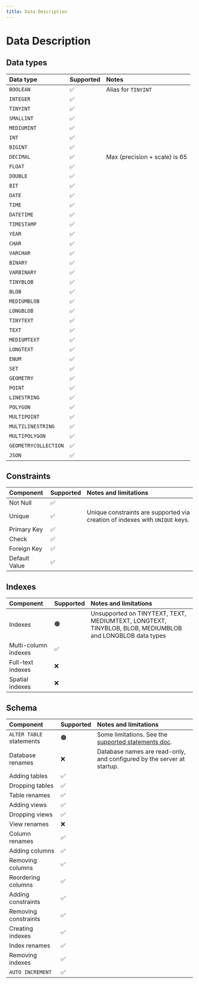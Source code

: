 ```yaml
---
title: Data Description
---
```


# Data Description

## Data types

| Data type            | Supported | Notes                           |
| :------------------- |:----------| :------------------------------ |
| `BOOLEAN`            | ✅         | Alias for `TINYINT`             |
| `INTEGER`            | ✅         |                                 |
| `TINYINT`            | ✅         |                                 |
| `SMALLINT`           | ✅         |                                 |
| `MEDIUMINT`          | ✅         |                                 |
| `INT`                | ✅         |                                 |
| `BIGINT`             | ✅         |                                 |
| `DECIMAL`            | ✅         | Max \(precision + scale\) is 65 |
| `FLOAT`              | ✅         |                                 |
| `DOUBLE`             | ✅         |                                 |
| `BIT`                | ✅         |                                 |
| `DATE`               | ✅         |                                 |
| `TIME`               | ✅         |                                 |
| `DATETIME`           | ✅         |                                 |
| `TIMESTAMP`          | ✅         |                                 |
| `YEAR`               | ✅         |                                 |
| `CHAR`               | ✅         |                                 |
| `VARCHAR`            | ✅         |                                 |
| `BINARY`             | ✅         |                                 |
| `VARBINARY`          | ✅         |                                 |
| `TINYBLOB`           | ✅         |                                 |
| `BLOB`               | ✅         |                                 |
| `MEDIUMBLOB`         | ✅         |                                 |
| `LONGBLOB`           | ✅         |                                 |
| `TINYTEXT`           | ✅         |                                 |
| `TEXT`               | ✅         |                                 |
| `MEDIUMTEXT`         | ✅         |                                 |
| `LONGTEXT`           | ✅         |                                 |
| `ENUM`               | ✅         |                                 |
| `SET`                | ✅         |                                 |
| `GEOMETRY`           | ✅         |                                 |
| `POINT`              | ✅         |                                 |
| `LINESTRING`         | ✅         |                                 |
| `POLYGON`            | ✅         |                                 |
| `MULTIPOINT`         | ✅         |                                 |
| `MULTILINESTRING`    | ✅         |                                 |
| `MULTIPOLYGON`       | ✅         |                                 |
| `GEOMETRYCOLLECTION` | ✅         |                                 |
| `JSON`               | ✅         |                                 |

## Constraints

| Component     | Supported | Notes and limitations                                                        |
| :------------ | :-------- | :--------------------------------------------------------------------------- |
| Not Null      | ✅        |                                                                              |
| Unique        | ✅        | Unique constraints are supported via creation of indexes with `UNIQUE` keys. |
| Primary Key   | ✅        |                                                                              |
| Check         | ✅        |                                                                              |
| Foreign Key   | ✅        |                                                                              |
| Default Value | ✅        |                                                                              |

## Indexes

| Component            | Supported | Notes and limitations                                                                                   |
| :------------------- | :-------- | :------------------------------------------------------------------------------------------------------ |
| Indexes              | 🟠        | Unsupported on TINYTEXT, TEXT, MEDIUMTEXT, LONGTEXT, TINYBLOB, BLOB, MEDIUMBLOB and LONGBLOB data types |
| Multi-column indexes | ✅        |                                                                                                         |
| Full-text indexes    | ❌        |                                                                                                         |
| Spatial indexes      | ❌        |                                                                                                         |

## Schema

| Component                | Supported | Notes and limitations                                                          |
| :----------------------- | :-------- | :----------------------------------------------------------------------------- |
| `ALTER TABLE` statements | 🟠        | Some limitations. See the [supported statements doc](supported-statements.md). |
| Database renames         | ❌        | Database names are read-only, and configured by the server at startup.         |
| Adding tables            | ✅        |                                                                                |
| Dropping tables          | ✅        |                                                                                |
| Table renames            | ✅        |                                                                                |
| Adding views             | ✅        |                                                                                |
| Dropping views           | ✅        |                                                                                |
| View renames             | ❌        |                                                                                |
| Column renames           | ✅        |                                                                                |
| Adding columns           | ✅        |                                                                                |
| Removing columns         | ✅        |                                                                                |
| Reordering columns       | ✅        |                                                                                |
| Adding constraints       | ✅        |                                                                                |
| Removing constraints     | ✅        |                                                                                |
| Creating indexes         | ✅        |                                                                                |
| Index renames            | ✅        |                                                                                |
| Removing indexes         | ✅        |                                                                                |
| `AUTO INCREMENT`         | ✅        |                                                                                |
